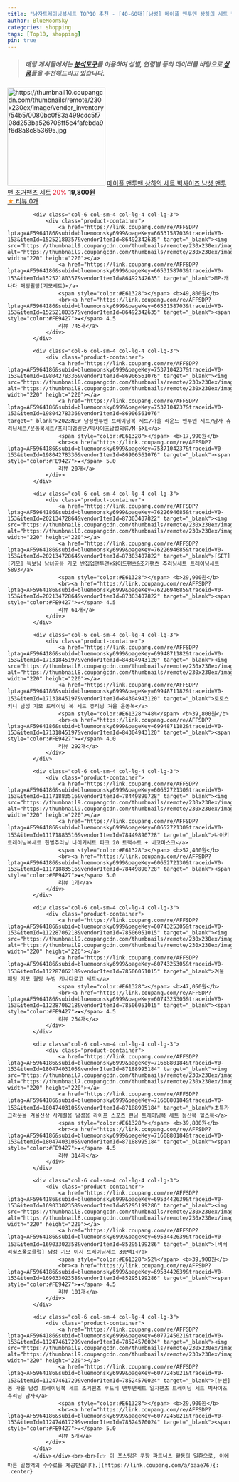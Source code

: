 ```yaml
---
title: "남자트레이닝복세트 TOP10 추천 - [40~60대][남성] 메이플 맨투맨 상하의 세트 빅사이즈 남성 맨투맨 조거팬츠 세트"
author: BlueMoonSky
categories: shopping
tags: [Top10, shopping]
pin: true
---
```


> ##### 해당 게시물에서는 [**분석도구**](https://itemscout.io/)를 이용하여 **성별**, **연령별** 등의 데이터를 바탕으로 [**상품**](https://link.coupang.com/a/baae76)들을 추천해드리고 있습니다.
<div class="container"><div class="row">
            <div class="col-6 col-sm-4 col-lg-4 col-lg-3">
                <div class="product-container">
                    <a href="https://link.coupang.com/re/AFFSDP?lptag=AF5964186&subid=bluemoonsky6999&pageKey=7688703662&traceid=V0-153&itemId=20555767484&vendorItemId=87611033054" target="_blank"><img src="https://thumbnail10.coupangcdn.com/thumbnails/remote/230x230ex/image/vendor_inventory/54b5/0080bc0f83a499cdc5f708d253ba526708ff5e4fafebda9f6d8a8c853695.jpg" alt="https://thumbnail10.coupangcdn.com/thumbnails/remote/230x230ex/image/vendor_inventory/54b5/0080bc0f83a499cdc5f708d253ba526708ff5e4fafebda9f6d8a8c853695.jpg" width="220" height="220"></a>
                    <a href="https://link.coupang.com/re/AFFSDP?lptag=AF5964186&subid=bluemoonsky6999&pageKey=7688703662&traceid=V0-153&itemId=20555767484&vendorItemId=87611033054" target="_blank">메이플 맨투맨 상하의 세트 빅사이즈 남성 맨투맨 조거팬츠 세트</a>
                    <span style="color:#E61328">20%</span> <b>19,800원</b>
                    <br><a href="https://link.coupang.com/re/AFFSDP?lptag=AF5964186&subid=bluemoonsky6999&pageKey=7688703662&traceid=V0-153&itemId=20555767484&vendorItemId=87611033054" target="_blank"><span style="color:#FE9427">★</span> 
                    리뷰 0개</a>
                </div>
            </div>
            
            <div class="col-6 col-sm-4 col-lg-4 col-lg-3">
                <div class="product-container">
                    <a href="https://link.coupang.com/re/AFFSDP?lptag=AF5964186&subid=bluemoonsky6999&pageKey=6653158703&traceid=V0-153&itemId=15252180357&vendorItemId=86492342635" target="_blank"><img src="https://thumbnail9.coupangcdn.com/thumbnails/remote/230x230ex/image/vendor_inventory/cc53/416c073bf41bf14aabd4f659e7a369620cd8a497cd076dba272d38e75259.jpg" alt="https://thumbnail9.coupangcdn.com/thumbnails/remote/230x230ex/image/vendor_inventory/cc53/416c073bf41bf14aabd4f659e7a369620cd8a497cd076dba272d38e75259.jpg" width="220" height="220"></a>
                    <a href="https://link.coupang.com/re/AFFSDP?lptag=AF5964186&subid=bluemoonsky6999&pageKey=6653158703&traceid=V0-153&itemId=15252180357&vendorItemId=86492342635" target="_blank">MP-캐나다 패딩퀼팅(기모세트)</a>
                    <span style="color:#E61328"></span> <b>49,800원</b>
                    <br><a href="https://link.coupang.com/re/AFFSDP?lptag=AF5964186&subid=bluemoonsky6999&pageKey=6653158703&traceid=V0-153&itemId=15252180357&vendorItemId=86492342635" target="_blank"><span style="color:#FE9427">★</span> 4.5
                    리뷰 745개</a>
                </div>
            </div>
            
            <div class="col-6 col-sm-4 col-lg-4 col-lg-3">
                <div class="product-container">
                    <a href="https://link.coupang.com/re/AFFSDP?lptag=AF5964186&subid=bluemoonsky6999&pageKey=7537104237&traceid=V0-153&itemId=19804278336&vendorItemId=86906561076" target="_blank"><img src="https://thumbnail8.coupangcdn.com/thumbnails/remote/230x230ex/image/vendor_inventory/e5f8/350401bddb8765bd5bef00cbc8bacfa21c2c1b67a4776dd461a7b3000767.jpg" alt="https://thumbnail8.coupangcdn.com/thumbnails/remote/230x230ex/image/vendor_inventory/e5f8/350401bddb8765bd5bef00cbc8bacfa21c2c1b67a4776dd461a7b3000767.jpg" width="220" height="220"></a>
                    <a href="https://link.coupang.com/re/AFFSDP?lptag=AF5964186&subid=bluemoonsky6999&pageKey=7537104237&traceid=V0-153&itemId=19804278336&vendorItemId=86906561076" target="_blank">2023NEW 남성맨투맨 트레이닝복 세트/가을 라운드 맨투맨 세트/남자 츄리닝세트/운동복세트/프리미엄원단/빅사이즈남성의류/M-5XL</a>
                    <span style="color:#E61328"></span> <b>17,990원</b>
                    <br><a href="https://link.coupang.com/re/AFFSDP?lptag=AF5964186&subid=bluemoonsky6999&pageKey=7537104237&traceid=V0-153&itemId=19804278336&vendorItemId=86906561076" target="_blank"><span style="color:#FE9427">★</span> 5.0
                    리뷰 20개</a>
                </div>
            </div>
            
            <div class="col-6 col-sm-4 col-lg-4 col-lg-3">
                <div class="product-container">
                    <a href="https://link.coupang.com/re/AFFSDP?lptag=AF5964186&subid=bluemoonsky6999&pageKey=7622694685&traceid=V0-153&itemId=20213472864&vendorItemId=87303407822" target="_blank"><img src="https://thumbnail8.coupangcdn.com/thumbnails/remote/230x230ex/image/vendor_inventory/2aff/5e850a2c0d7c46611f581cec70fd808e89c4e2ebf41462ed1738317c8447.jpg" alt="https://thumbnail8.coupangcdn.com/thumbnails/remote/230x230ex/image/vendor_inventory/2aff/5e850a2c0d7c46611f581cec70fd808e89c4e2ebf41462ed1738317c8447.jpg" width="220" height="220"></a>
                    <a href="https://link.coupang.com/re/AFFSDP?lptag=AF5964186&subid=bluemoonsky6999&pageKey=7622694685&traceid=V0-153&itemId=20213472864&vendorItemId=87303407822" target="_blank">[SET][기모] 독보남 남녀공용 기모 반집업맨투맨+와이드팬츠&조거팬츠 츄리닝세트 트레이닝세트 5893</a>
                    <span style="color:#E61328"></span> <b>29,900원</b>
                    <br><a href="https://link.coupang.com/re/AFFSDP?lptag=AF5964186&subid=bluemoonsky6999&pageKey=7622694685&traceid=V0-153&itemId=20213472864&vendorItemId=87303407822" target="_blank"><span style="color:#FE9427">★</span> 4.5
                    리뷰 61개</a>
                </div>
            </div>
            
            <div class="col-6 col-sm-4 col-lg-4 col-lg-3">
                <div class="product-container">
                    <a href="https://link.coupang.com/re/AFFSDP?lptag=AF5964186&subid=bluemoonsky6999&pageKey=6994871182&traceid=V0-153&itemId=17131845197&vendorItemId=84304943120" target="_blank"><img src="https://thumbnail8.coupangcdn.com/thumbnails/remote/230x230ex/image/vendor_inventory/e495/acd8ef86eeba0447fa900e6c9f0fdd3767e8164e3cf06dd351b4e774e4c0.jpg" alt="https://thumbnail8.coupangcdn.com/thumbnails/remote/230x230ex/image/vendor_inventory/e495/acd8ef86eeba0447fa900e6c9f0fdd3767e8164e3cf06dd351b4e774e4c0.jpg" width="220" height="220"></a>
                    <a href="https://link.coupang.com/re/AFFSDP?lptag=AF5964186&subid=bluemoonsky6999&pageKey=6994871182&traceid=V0-153&itemId=17131845197&vendorItemId=84304943120" target="_blank">로로스키니 남성 기모 트레이닝 복 세트 츄리닝 겨울 운동복</a>
                    <span style="color:#E61328">48%</span> <b>39,800원</b>
                    <br><a href="https://link.coupang.com/re/AFFSDP?lptag=AF5964186&subid=bluemoonsky6999&pageKey=6994871182&traceid=V0-153&itemId=17131845197&vendorItemId=84304943120" target="_blank"><span style="color:#FE9427">★</span> 4.0
                    리뷰 292개</a>
                </div>
            </div>
            
            <div class="col-6 col-sm-4 col-lg-4 col-lg-3">
                <div class="product-container">
                    <a href="https://link.coupang.com/re/AFFSDP?lptag=AF5964186&subid=bluemoonsky6999&pageKey=6065272130&traceid=V0-153&itemId=11171883516&vendorItemId=78449890728" target="_blank"><img src="https://thumbnail9.coupangcdn.com/thumbnails/remote/230x230ex/image/vendor_inventory/ab9e/a2b7bd65e99aef74e8d204747e9cbccba12ea11dad38386ebec94112cb69.jpg" alt="https://thumbnail9.coupangcdn.com/thumbnails/remote/230x230ex/image/vendor_inventory/ab9e/a2b7bd65e99aef74e8d204747e9cbccba12ea11dad38386ebec94112cb69.jpg" width="220" height="220"></a>
                    <a href="https://link.coupang.com/re/AFFSDP?lptag=AF5964186&subid=bluemoonsky6999&pageKey=6065272130&traceid=V0-153&itemId=11171883516&vendorItemId=78449890728" target="_blank">나이키 트레이닝복세트 한벌추리닝 나이키세트 파크 20 트랙수트 + 비코마스크</a>
                    <span style="color:#E61328"></span> <b>52,400원</b>
                    <br><a href="https://link.coupang.com/re/AFFSDP?lptag=AF5964186&subid=bluemoonsky6999&pageKey=6065272130&traceid=V0-153&itemId=11171883516&vendorItemId=78449890728" target="_blank"><span style="color:#FE9427">★</span> 5.0
                    리뷰 1개</a>
                </div>
            </div>
            
            <div class="col-6 col-sm-4 col-lg-4 col-lg-3">
                <div class="product-container">
                    <a href="https://link.coupang.com/re/AFFSDP?lptag=AF5964186&subid=bluemoonsky6999&pageKey=6074325305&traceid=V0-153&itemId=11228706218&vendorItemId=78506051015" target="_blank"><img src="https://thumbnail9.coupangcdn.com/thumbnails/remote/230x230ex/image/vendor_inventory/c505/952ab9fa8b350504dd1f2a17151cb31afc9aecb33662dad96970ef12de0b.jpg" alt="https://thumbnail9.coupangcdn.com/thumbnails/remote/230x230ex/image/vendor_inventory/c505/952ab9fa8b350504dd1f2a17151cb31afc9aecb33662dad96970ef12de0b.jpg" width="220" height="220"></a>
                    <a href="https://link.coupang.com/re/AFFSDP?lptag=AF5964186&subid=bluemoonsky6999&pageKey=6074325305&traceid=V0-153&itemId=11228706218&vendorItemId=78506051015" target="_blank">겨울 패딩 기모 퀄팅 누빔 캐나다로고 세트</a>
                    <span style="color:#E61328"></span> <b>47,050원</b>
                    <br><a href="https://link.coupang.com/re/AFFSDP?lptag=AF5964186&subid=bluemoonsky6999&pageKey=6074325305&traceid=V0-153&itemId=11228706218&vendorItemId=78506051015" target="_blank"><span style="color:#FE9427">★</span> 4.5
                    리뷰 254개</a>
                </div>
            </div>
            
            <div class="col-6 col-sm-4 col-lg-4 col-lg-3">
                <div class="product-container">
                    <a href="https://link.coupang.com/re/AFFSDP?lptag=AF5964186&subid=bluemoonsky6999&pageKey=7166880184&traceid=V0-153&itemId=18047403105&vendorItemId=87188995184" target="_blank"><img src="https://thumbnail7.coupangcdn.com/thumbnails/remote/230x230ex/image/vendor_inventory/ecf6/b73fb3494c5fd3285d3c24eca8c5b61a5e60ff33c5d603c1daccf3db2ae2.jpg" alt="https://thumbnail7.coupangcdn.com/thumbnails/remote/230x230ex/image/vendor_inventory/ecf6/b73fb3494c5fd3285d3c24eca8c5b61a5e60ff33c5d603c1daccf3db2ae2.jpg" width="220" height="220"></a>
                    <a href="https://link.coupang.com/re/AFFSDP?lptag=AF5964186&subid=bluemoonsky6999&pageKey=7166880184&traceid=V0-153&itemId=18047403105&vendorItemId=87188995184" target="_blank">초특가 크라운몰 겨울신상 사계절용 남성용 라이프 스포츠 런닝 트레이닝복 세트 등산복 헬스복</a>
                    <span style="color:#E61328"></span> <b>39,800원</b>
                    <br><a href="https://link.coupang.com/re/AFFSDP?lptag=AF5964186&subid=bluemoonsky6999&pageKey=7166880184&traceid=V0-153&itemId=18047403105&vendorItemId=87188995184" target="_blank"><span style="color:#FE9427">★</span> 4.5
                    리뷰 314개</a>
                </div>
            </div>
            
            <div class="col-6 col-sm-4 col-lg-4 col-lg-3">
                <div class="product-container">
                    <a href="https://link.coupang.com/re/AFFSDP?lptag=AF5964186&subid=bluemoonsky6999&pageKey=6953442639&traceid=V0-153&itemId=16903302358&vendorItemId=85295199286" target="_blank"><img src="https://thumbnail8.coupangcdn.com/thumbnails/remote/230x230ex/image/vendor_inventory/59cb/3f0e6daa0bb900ffdd97fa0984c1c8af1768cf4edc1e876507d351c1d495.jpg" alt="https://thumbnail8.coupangcdn.com/thumbnails/remote/230x230ex/image/vendor_inventory/59cb/3f0e6daa0bb900ffdd97fa0984c1c8af1768cf4edc1e876507d351c1d495.jpg" width="220" height="220"></a>
                    <a href="https://link.coupang.com/re/AFFSDP?lptag=AF5964186&subid=bluemoonsky6999&pageKey=6953442639&traceid=V0-153&itemId=16903302358&vendorItemId=85295199286" target="_blank">[비버리힐스폴로클럽] 남성 기모 이지 트레이닝세트 3종택1</a>
                    <span style="color:#E61328">52%</span> <b>39,900원</b>
                    <br><a href="https://link.coupang.com/re/AFFSDP?lptag=AF5964186&subid=bluemoonsky6999&pageKey=6953442639&traceid=V0-153&itemId=16903302358&vendorItemId=85295199286" target="_blank"><span style="color:#FE9427">★</span> 4.5
                    리뷰 101개</a>
                </div>
            </div>
            
            <div class="col-6 col-sm-4 col-lg-4 col-lg-3">
                <div class="product-container">
                    <a href="https://link.coupang.com/re/AFFSDP?lptag=AF5964186&subid=bluemoonsky6999&pageKey=6077245021&traceid=V0-153&itemId=11247461729&vendorItemId=78524570024" target="_blank"><img src="https://thumbnail9.coupangcdn.com/thumbnails/remote/230x230ex/image/vendor_inventory/9d13/e3ab0153eb6a97bc6cea646a2ad02a337a3c7e60e41a7a71c538e0d2422a.jpg" alt="https://thumbnail9.coupangcdn.com/thumbnails/remote/230x230ex/image/vendor_inventory/9d13/e3ab0153eb6a97bc6cea646a2ad02a337a3c7e60e41a7a71c538e0d2422a.jpg" width="220" height="220"></a>
                    <a href="https://link.coupang.com/re/AFFSDP?lptag=AF5964186&subid=bluemoonsky6999&pageKey=6077245021&traceid=V0-153&itemId=11247461729&vendorItemId=78524570024" target="_blank">[뉴센] 봄 가을 남성 트레이닝복 세트 조거팬츠 후드티 맨투맨세트 일자팬츠 트레이닝 세트 빅사이즈 츄리닝 남자</a>
                    <span style="color:#E61328"></span> <b>29,900원</b>
                    <br><a href="https://link.coupang.com/re/AFFSDP?lptag=AF5964186&subid=bluemoonsky6999&pageKey=6077245021&traceid=V0-153&itemId=11247461729&vendorItemId=78524570024" target="_blank"><span style="color:#FE9427">★</span> 5.0
                    리뷰 5개</a>
                </div>
            </div>
            </div></div><br><br>[👉 이 포스팅은 쿠팡 파트너스 활동의 일환으로, 이에 따른 일정액의 수수료를 제공받습니다.](https://link.coupang.com/a/baae76){: .center}